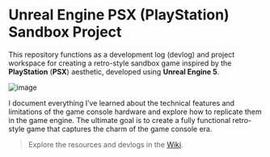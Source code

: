 # Unreal Engine PSX (PlayStation) Sandbox Project

This repository functions as a development log (devlog) and project workspace for creating a retro-style sandbox game inspired by the **PlayStation** (**PSX**) aesthetic, developed using **Unreal Engine 5**.

![image](https://github.com/user-attachments/assets/b3cc4e33-4208-4fc6-8c8b-5b3f10955aff)

I document everything I’ve learned about the technical features and limitations of the game console hardware and explore how to replicate them in the game engine. The ultimate goal is to create a fully functional retro-style game that captures the charm of the game console era.

> Explore the resources and devlogs in the [Wiki](https://github.com/jonathanlinat/unreal-engine-psx-sandbox-project/wiki).
